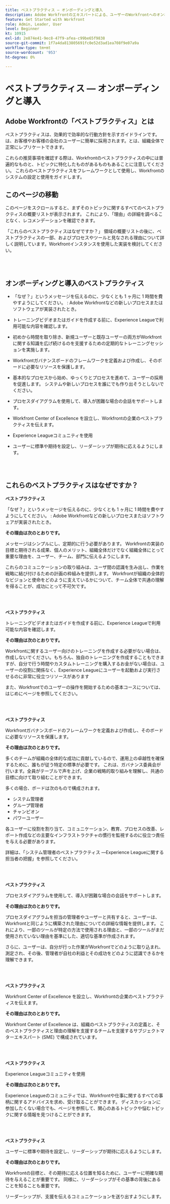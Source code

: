 ```yaml
---
title: ベストプラクティス — オンボーディングと導入
description: Adobe Workfrontのエキスパートによる、ユーザーのWorkfrontへのオンボーディングとユーザーの採用の増加に関するベストプラクティスの推奨事項を確認します。
feature: Get Started with Workfront
role: Admin, Leader, User
level: Beginner
kt: 10915
exl-id: 2e874e41-9ec8-47f9-afea-c99be65f9838
source-git-commit: 1f7a4da813805691fc0e52d3ad1ea708f9e07a9a
workflow-type: tm+mt
source-wordcount: '953'
ht-degree: 0%

---
```


# ベストプラクティス — オンボーディングと導入

## Adobe Workfrontの「ベストプラクティス」とは

ベストプラクティスは、効果的で効率的な行動方針を示すガイドラインです。は、お客様やお客様の会社のユーザーに簡単に採用されます。とは、組織全体で正常にレプリケートできます。

これらの推奨事項を確認する際は、Workfrontのベストプラクティスの中には普遍的なものと、トピックに特化したものがあるものもあることに注意してください。 これらのベストプラクティスをフレームワークとして使用し、Workfrontのシステムの設定と使用をガイドします。

## このページの移動

このページをスクロールすると、まずそのトピックに関するすべてのベストプラクティスの概要リストが表示されます。 これにより、「理由」の詳細を調べることなく、レコメンデーションを確認できます。

「これらのベストプラクティスはなぜですか？」 領域の概要リストの後に、ベストプラクティスの一部、およびプロセスやツールと見なされる理由について詳しく説明しています。Workfrontインスタンスを使用した実装を検討してください。

</br>
</br>

## オンボーディングと導入のベストプラクティス

* 「なぜ？」というメッセージを伝えるのに、少なくとも 1 ヶ月に 1 時間を費やすようにしてください。 : Adobe Workfrontなどの新しいプロセスまたはソフトウェアが実装されたとき。

* トレーニングビデオまたはガイドを作成する前に、Experience Leagueで利用可能な内容を確認します。

* 初めから時間を取り除き、新規ユーザーと既存ユーザーの両方がWorkfrontに関する知識を広げ続けるのを支援するための定期的なトレーニングセッションを実施します。

* Workfrontガバナンスボードのフレームワークを定義および作成し、そのボードに必要なリソースを保護します。

* 基本的なプロセスから始め、ゆっくりとプロセスを進めて、ユーザーの採用を促進します。 システムや新しいプロセスを誰にでも作り出そうとしないでください。

* プロセスダイアグラムを使用して、導入が困難な場合の会話をサポートします。

* Workfront Center of Excellence を設立し、Workfrontの企業のベストプラクティスを伝えます。

* Experience Leagueコミュニティを使用

* ユーザーに標準や期待を設定し、リーダーシップが期待に応えるようにします。

</br>
</br>


## これらのベストプラクティスはなぜですか？

**ベストプラクティス**

「なぜ？」というメッセージを伝えるのに、少なくとも 1 ヶ月に 1 時間を費やすようにしてください。 : Adobe Workfrontなどの新しいプロセスまたはソフトウェアが実装されたとき。

**その理由は次のとおりです。**

メッセージはシンプルにし、定期的に行う必要があります。 Workfrontの実装の目標と期待される成果、個人のメリット、組織全体だけでなく組織全体にとって重要な理由を、ユーザー、チーム、部門に伝えるようにします。

これらのコミュニケーションの取り組みは、ユーザ間の認識を生み出し、作業を戦略に結び付けるための計画の枠組みを提供します。 Workfrontが組織の全体的なビジョンと使命をどのように支えているかについて、チーム全体で共通の理解を得ることが、成功にとって不可欠です。

</br>
</br>

**ベストプラクティス**

トレーニングビデオまたはガイドを作成する前に、Experience Leagueで利用可能な内容を確認します。

**その理由は次のとおりです。**

Workfrontに関するユーザー向けのトレーニングを作成する必要がない場合は、作成しないでください。もちろん、独自のトレーニングを作成することもできますが、自分で行う時間やカスタムトレーニングを購入するお金がない場合は、ユーザーの役割に関係なく、Experience Leagueにユーザーを起動および実行させるのに非常に役立つリソースがあります

また、Workfrontでのユーザーの操作を開始するための基本コースについては、はじめにページを参照してください。

</br>
</br>

**ベストプラクティス**

Workfrontガバナンスボードのフレームワークを定義および作成し、そのボードに必要なリソースを保護します。

**その理由は次のとおりです。**

多くのチームが組織の全体的な成功に貢献しているので、運用上の卓越性を確保するために、誰もが従う特定の標準が必要です。 これは、ガバナンス委員会が行います。全員がテーブルで声を上げ、企業の戦略的取り組みを理解し、共通の目標に向けて取り組むことができます。

多くの場合、ボードは次のもので構成されます。

* システム管理者
* グループ管理者
* チャンピオン
* パワーユーザー


各ユーザーに役割を割り当て、コミュニケーション、教育、プロセスの改善、レポート作成などの主要なインフラストラクチャの慣行を監視するのに役立つ責任を与える必要があります。

詳細は、「システム管理者のベストプラクティス —Experience Leagueに関する担当者の把握」を参照してください。

</br>
</br>

**ベストプラクティス**

プロセスダイアグラムを使用して、導入が困難な場合の会話をサポートします。

**その理由は次のとおりです。**

プロセスダイアグラムを担当の管理者やユーザーと共有すると、ユーザーは、Workfrontと同じように構築された理由についての詳細な情報を提供します。 これにより、一部のツールが特定の方法で使用される理由と、一部のツールがまだ使用されていない理由を基準にした、適切な基準が作成されます。

さらに、ユーザーは、自分が行った作業がWorkfrontでどのように取り込まれ、測定され、その後、管理者が自社の利益とその成功をどのように認識できるかを理解できます。

</br>
</br>

**ベストプラクティス**

Workfront Center of Excellence を設立し、Workfrontの企業のベストプラクティスを伝えます。

**その理由は次のとおりです。**

Workfront Center of Excellence は、組織のベストプラクティスの定義と、そのベストプラクティスと理由の理解を支援するチームを支援するサブジェクトマターエキスパート (SME) で構成されています。

</br>
</br>

**ベストプラクティス**

Experience Leagueコミュニティを使用

**その理由は次のとおりです。**

Experience Leagueのコミュニティでは、Workfrontや仕事に関するすべての事柄に関するアドバイスを求め、受け取ることができます。 ディスカッションに参加したくない場合でも、ページを参照して、関心のあるトピックや悩むトピックに関する情報を見つけることができます。

</br>
</br>


**ベストプラクティス**

ユーザーに標準や期待を設定し、リーダーシップが期待に応えるようにします。

**その理由は次のとおりです。**

Workfrontの目標と、その期待に応える位置を知るために、ユーザーに明確な期待を与えることが重要です。 同様に、リーダーシップがその基準の背後にあることを知ることも重要です。


リーダーシップが、支援を伝えるコミュニケーションを送り出すようにします。
